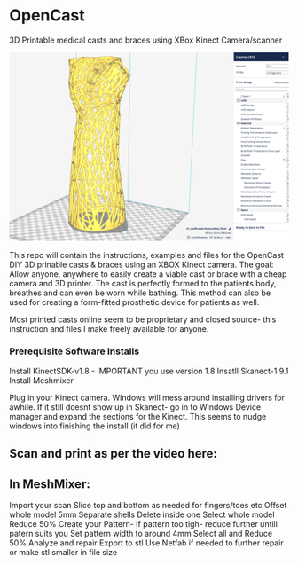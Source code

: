 # OpenCast
3D Printable medical casts and braces using XBox Kinect Camera/scanner

<p align="center">
  <img src="https://github.com/MKme/OpenCast/blob/master/Pics/CURA%20Preview.PNG" width="700"/>
</p>

This repo will contain the instructions, examples and files for the OpenCast DIY 3D prinable casts & braces using an XBOX Kinect camera. The goal:
Allow anyone, anywhere to easily create a viable cast or brace with a cheap camera and 3D printer. The cast is perfectly formed to the patients body, breathes and can even be worn while bathing. This method can also be used for creating a form-fitted prosthetic device for patients as well.

Most printed casts online seem to be proprietary and closed source- this instruction and files I make freely available for anyone.

### Prerequisite Software Installs
Install KinectSDK-v1.8 - IMPORTANT you use version 1.8 
Insatll Skanect-1.9.1 
Install Meshmixer

Plug in your Kinect camera. Windows will mess around installing drivers for awhile. If it still doesnt show up in Skanect- go in to
Windows Device manager and expand the sections for the Kinect. This seems to nudge windows into finishing the install (it did for me)

## Scan and print as per the video here:


## In MeshMixer:
Import your scan
Slice top and bottom as needed for fingers/toes etc
Offset whole model 5mm
Separate shells
Delete inside one
Select whole model
Reduce 50%
Create your Pattern- If pattern too tigh- reduce further untill patern suits you
Set pattern width to around 4mm
Select all and Reduce 50%
Analyze and repair
Export to stl
Use Netfab if needed to further repair or make stl smaller in file size
